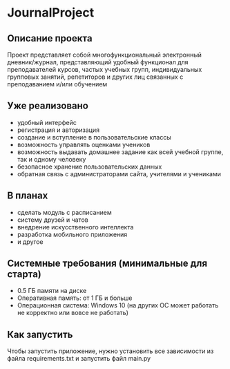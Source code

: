 # JournalProject

## Описание проекта
Проект представляет собой многофункциональный электронный дневник/журнал, представляющий удобный функционал для преподавателей
курсов, частых учебных групп, индивидуальных групповых занятий, репетиторов и других лиц связанных с преподаванием и/или обучением

## Уже реализовано
* удобный интерфейс
* регистрация и авторизация
* создание и вступление в пользовательские классы
* возможность управлять оценками учеников
* возможность выдавать домашнее задание как всей учебной группе, так и одному человеку
* безопасное хранение пользовательских данных
* обратная связь с администраторами сайта, учителями и учениками

## В планах
* сделать модуль с расписанием
* систему друзей и чатов
* внедрение искусственного интеллекта
* разработка мобильного приложения
* и другое

## Системные требования (минимальные для старта)
* 0.5 ГБ памяти на диске 
* Оперативная память: от 1 ГБ и больше
* Операционная система: Windows 10 (на других ОС может работать не корректно или вовсе не работать)

## Как запустить
Чтобы запустить приложение, нужно установить все зависимости из файла requirements.txt и запустить файл main.py